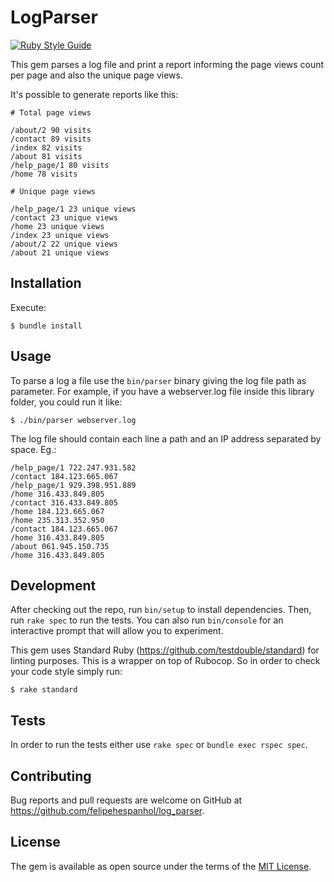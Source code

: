 # LogParser

[![Ruby Style Guide](https://img.shields.io/badge/code_style-standard-brightgreen.svg)](https://github.com/testdouble/standard)

This gem parses a log file and print a report informing the page views count per page and also the unique page views.

It's possible to generate reports like this:
```
# Total page views

/about/2 90 visits
/contact 89 visits
/index 82 visits
/about 81 visits
/help_page/1 80 visits
/home 78 visits

# Unique page views

/help_page/1 23 unique views
/contact 23 unique views
/home 23 unique views
/index 23 unique views
/about/2 22 unique views
/about 21 unique views
```

## Installation

Execute:

    $ bundle install

## Usage

To parse a log a file use the `bin/parser` binary giving the log file path as parameter.
For example, if you have a webserver.log file inside this library folder, you could run it like:

    $ ./bin/parser webserver.log

The log file should contain each line a path and an IP address separated by space. Eg.:

```
/help_page/1 722.247.931.582
/contact 184.123.665.067
/help_page/1 929.398.951.889
/home 316.433.849.805
/contact 316.433.849.805
/home 184.123.665.067
/home 235.313.352.950
/contact 184.123.665.067
/home 316.433.849.805
/about 061.945.150.735
/home 316.433.849.805
```

## Development

After checking out the repo, run `bin/setup` to install dependencies. Then, run `rake spec` to run the tests. You can also run `bin/console` for an interactive prompt that will allow you to experiment.

This gem uses Standard Ruby (https://github.com/testdouble/standard) for linting purposes. This is a wrapper on top of Rubocop. So in order to check your code style simply run:

    $ rake standard

## Tests

In order to run the tests either use `rake spec` or `bundle exec rspec spec`.

## Contributing

Bug reports and pull requests are welcome on GitHub at https://github.com/felipehespanhol/log_parser.


## License

The gem is available as open source under the terms of the [MIT License](https://opensource.org/licenses/MIT).
